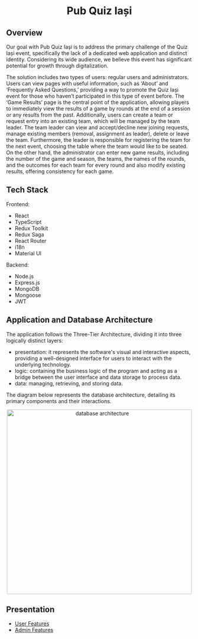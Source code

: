 # <p align="center">Pub Quiz Iași</p>

## Overview
Our goal with Pub Quiz Iași is to address the primary challenge of the Quiz Iași event, specifically the lack of a dedicated web application and distinct identity. Considering its wide audience, we believe this event has significant potential for growth through digitalization.

The solution includes two types of users: regular users and administrators. Users can view pages with useful information, such as ‘About’ and ‘Frequently Asked Questions,’ providing a way to promote the Quiz Iași event for those who haven’t participated in this type of event before. The ‘Game Results’ page is the central point of the application, allowing players to  immediately view the results of a game by rounds at the end of a session or any results from the past. Additionally, users can create a team or request entry into an existing team, which will be managed by the team leader. The team leader can view and accept/decline new joining requests, manage existing members (removal, assignment as leader), delete or leave the team. Furthermore, the leader is responsible for registering the team for the next event, choosing the table where the team would like to be seated. On the other hand, the administrator can enter new game results, including the number of the game and season, the teams, the names of the rounds, and the outcomes for each team for every round and also modify existing results, offering consistency for each game.

## Tech Stack
Frontend:
<ul>
  <li>React</li>
  <li>TypeScript</li>
  <li>Redux Toolkit</li>
  <li>Redux Saga</li>
  <li>React Router</li>
  <li>i18n</li>
  <li>Material UI</li>
</ul>
Backend:
<ul>
  <li>Node.js</li>
  <li>Express.js</li>
  <li>MongoDB</li>
  <li>Mongoose</li>
  <li>JWT</li>
</ul>

## Application and Database Architecture
The application follows the Three-Tier Architecture, dividing it into three logically distinct layers:
<ul>
  <li>presentation: it represents the software's visual and interactive aspects, providing a well-designed interface for users to interact with the underlying technology.</li>
  <li>logic: containing the business logic of the program and acting as a bridge between the user interface and data storage to process data.</li>
  <li>data: managing, retrieving, and storing data.</li>
</ul>

The diagram below represents the database architecture, detailing its primary components and their interactions.
<div align="center">
  <img src="https://i.imgur.com/gE0pXUz.png" alt="database architecture" height=500px>
</div>

## Presentation
<ul>
  <li>
    <a href="https://youtu.be/_ON2usJ9pRI">User Features</a>
  </li>
  <li>
    <a href="https://youtu.be/ov129FCOunU">Admin Features</a>
  </li>
</ul>
